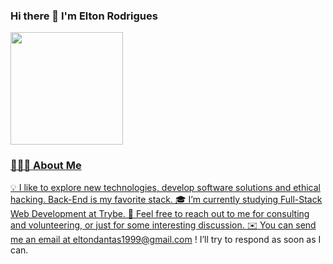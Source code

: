 ### Hi there 👋 I'm Elton Rodrigues

 <div>
  <a href="https://github.com/eltonrd">
  <img height="180em" src="https://github-readme-stats.vercel.app/api?username=eltonrd&show_icons=true&theme=dracula&include_all_commits=true&count_private=true"/>
</div>

### 👨🏻‍💻 About Me
💡  I like to explore new technologies, develop software solutions and ethical hacking. Back-End is my favorite stack.
🎓  I’m currently studying Full-Stack Web Development at Trybe.
💬  Feel free to reach out to me for consulting and volunteering, or just for some interesting discussion.
✉️  You can send me an email at eltondantas1999@gmail.com ! I’ll try to respond as soon as I can.

